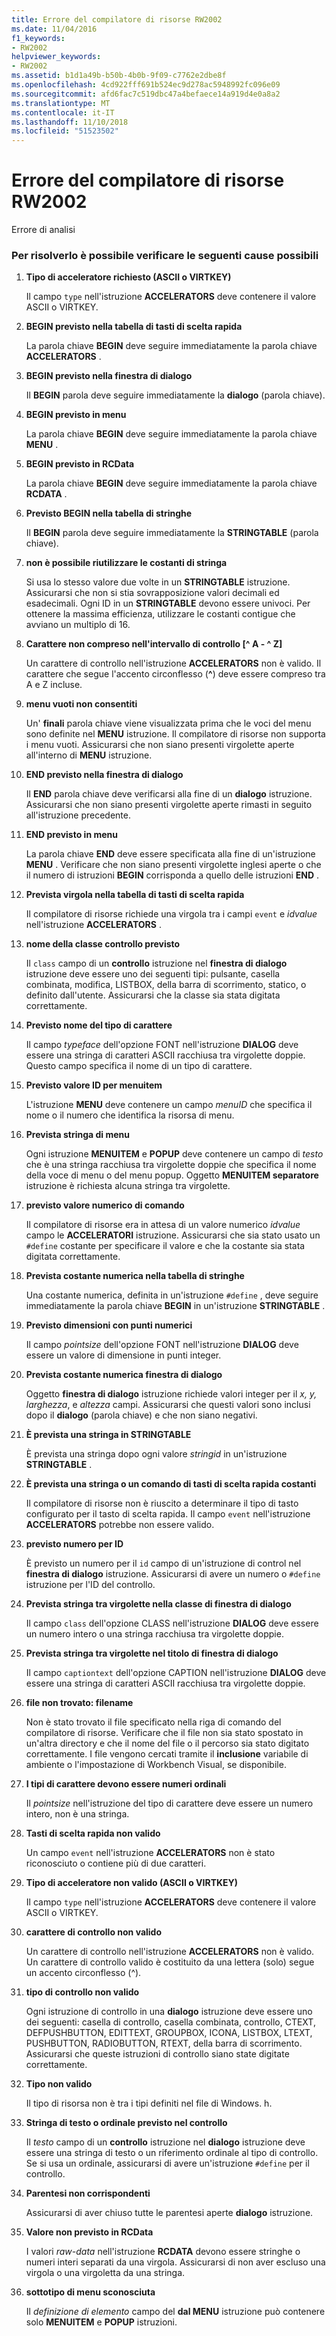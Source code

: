 ```yaml
---
title: Errore del compilatore di risorse RW2002
ms.date: 11/04/2016
f1_keywords:
- RW2002
helpviewer_keywords:
- RW2002
ms.assetid: b1d1a49b-b50b-4b0b-9f09-c7762e2dbe8f
ms.openlocfilehash: 4cd922fff691b524ec9d278ac5948992fc096e09
ms.sourcegitcommit: afd6fac7c519dbc47a4befaece14a919d4e0a8a2
ms.translationtype: MT
ms.contentlocale: it-IT
ms.lasthandoff: 11/10/2018
ms.locfileid: "51523502"
---
```

# <a name="resource-compiler-error-rw2002"></a>Errore del compilatore di risorse RW2002

Errore di analisi

### <a name="to-fix-by-checking-the-following-possible-causes"></a>Per risolverlo è possibile verificare le seguenti cause possibili

1. **Tipo di acceleratore richiesto (ASCII o VIRTKEY)**

   Il campo `type` nell'istruzione **ACCELERATORS** deve contenere il valore ASCII o VIRTKEY.

1. **BEGIN previsto nella tabella di tasti di scelta rapida**

   La parola chiave **BEGIN** deve seguire immediatamente la parola chiave **ACCELERATORS** .

1. **BEGIN previsto nella finestra di dialogo**

   Il **BEGIN** parola deve seguire immediatamente la **dialogo** (parola chiave).

1. **BEGIN previsto in menu**

   La parola chiave **BEGIN** deve seguire immediatamente la parola chiave **MENU** .

1. **BEGIN previsto in RCData**

   La parola chiave **BEGIN** deve seguire immediatamente la parola chiave **RCDATA** .

1. **Previsto BEGIN nella tabella di stringhe**

   Il **BEGIN** parola deve seguire immediatamente la **STRINGTABLE** (parola chiave).

1. **non è possibile riutilizzare le costanti di stringa**

   Si usa lo stesso valore due volte in un **STRINGTABLE** istruzione. Assicurarsi che non si stia sovrapposizione valori decimali ed esadecimali. Ogni ID in un **STRINGTABLE** devono essere univoci. Per ottenere la massima efficienza, utilizzare le costanti contigue che avviano un multiplo di 16.

1. **Carattere non compreso nell'intervallo di controllo [^ A - ^ Z]**

   Un carattere di controllo nell'istruzione **ACCELERATORS** non è valido. Il carattere che segue l'accento circonflesso (**^**) deve essere compreso tra A e Z incluse.

1. **menu vuoti non consentiti**

   Un' **finali** parola chiave viene visualizzata prima che le voci del menu sono definite nel **MENU** istruzione. Il compilatore di risorse non supporta i menu vuoti. Assicurarsi che non siano presenti virgolette aperte all'interno di **MENU** istruzione.

1. **END previsto nella finestra di dialogo**

   Il **END** parola chiave deve verificarsi alla fine di un **dialogo** istruzione. Assicurarsi che non siano presenti virgolette aperte rimasti in seguito all'istruzione precedente.

1. **END previsto in menu**

   La parola chiave **END** deve essere specificata alla fine di un'istruzione **MENU** . Verificare che non siano presenti virgolette inglesi aperte o che il numero di istruzioni **BEGIN** corrisponda a quello delle istruzioni **END** .

1. **Prevista virgola nella tabella di tasti di scelta rapida**

   Il compilatore di risorse richiede una virgola tra i campi `event` e *idvalue* nell'istruzione **ACCELERATORS** .

1. **nome della classe controllo previsto**

   Il `class` campo di un **controllo** istruzione nel **finestra di dialogo** istruzione deve essere uno dei seguenti tipi: pulsante, casella combinata, modifica, LISTBOX, della barra di scorrimento, statico, o definito dall'utente. Assicurarsi che la classe sia stata digitata correttamente.

1. **Previsto nome del tipo di carattere**

   Il campo *typeface* dell'opzione FONT nell'istruzione **DIALOG** deve essere una stringa di caratteri ASCII racchiusa tra virgolette doppie. Questo campo specifica il nome di un tipo di carattere.

1. **Previsto valore ID per menuitem**

   L'istruzione **MENU** deve contenere un campo *menuID* che specifica il nome o il numero che identifica la risorsa di menu.

1. **Prevista stringa di menu**

   Ogni istruzione **MENUITEM** e **POPUP** deve contenere un campo di *testo* che è una stringa racchiusa tra virgolette doppie che specifica il nome della voce di menu o del menu popup. Oggetto **MENUITEM separatore** istruzione è richiesta alcuna stringa tra virgolette.

1. **previsto valore numerico di comando**

   Il compilatore di risorse era in attesa di un valore numerico *idvalue* campo le **ACCELERATORI** istruzione. Assicurarsi che sia stato usato un `#define` costante per specificare il valore e che la costante sia stata digitata correttamente.

1. **Prevista costante numerica nella tabella di stringhe**

   Una costante numerica, definita in un'istruzione `#define` , deve seguire immediatamente la parola chiave **BEGIN** in un'istruzione **STRINGTABLE** .

1. **Previsto dimensioni con punti numerici**

   Il campo *pointsize* dell'opzione FONT nell'istruzione **DIALOG** deve essere un valore di dimensione in punti integer.

1. **Prevista costante numerica finestra di dialogo**

   Oggetto **finestra di dialogo** istruzione richiede valori integer per il *x, y, larghezza*, e *altezza* campi. Assicurarsi che questi valori sono inclusi dopo il **dialogo** (parola chiave) e che non siano negativi.

1. **È prevista una stringa in STRINGTABLE**

   È prevista una stringa dopo ogni valore *stringid* in un'istruzione **STRINGTABLE** .

1. **È prevista una stringa o un comando di tasti di scelta rapida costanti**

   Il compilatore di risorse non è riuscito a determinare il tipo di tasto configurato per il tasto di scelta rapida. Il campo `event` nell'istruzione **ACCELERATORS** potrebbe non essere valido.

1. **previsto numero per ID**

   È previsto un numero per il `id` campo di un'istruzione di control nel **finestra di dialogo** istruzione. Assicurarsi di avere un numero o `#define` istruzione per l'ID del controllo.

1. **Prevista stringa tra virgolette nella classe di finestra di dialogo**

   Il campo `class` dell'opzione CLASS nell'istruzione **DIALOG** deve essere un numero intero o una stringa racchiusa tra virgolette doppie.

1. **Prevista stringa tra virgolette nel titolo di finestra di dialogo**

   Il campo `captiontext` dell'opzione CAPTION nell'istruzione **DIALOG** deve essere una stringa di caratteri ASCII racchiusa tra virgolette doppie.

1. **file non trovato: filename**

   Non è stato trovato il file specificato nella riga di comando del compilatore di risorse. Verificare che il file non sia stato spostato in un'altra directory e che il nome del file o il percorso sia stato digitato correttamente. I file vengono cercati tramite il **inclusione** variabile di ambiente o l'impostazione di Workbench Visual, se disponibile.

1. **I tipi di carattere devono essere numeri ordinali**

   Il *pointsize* nell'istruzione del tipo di carattere deve essere un numero intero, non è una stringa.

1. **Tasti di scelta rapida non valido**

   Un campo `event` nell'istruzione **ACCELERATORS** non è stato riconosciuto o contiene più di due caratteri.

1. **Tipo di acceleratore non valido (ASCII o VIRTKEY)**

   Il campo `type` nell'istruzione **ACCELERATORS** deve contenere il valore ASCII o VIRTKEY.

1. **carattere di controllo non valido**

   Un carattere di controllo nell'istruzione **ACCELERATORS** non è valido. Un carattere di controllo valido è costituito da una lettera (solo) segue un accento circonflesso (^).

1. **tipo di controllo non valido**

   Ogni istruzione di controllo in una **dialogo** istruzione deve essere uno dei seguenti: casella di controllo, casella combinata, controllo, CTEXT, DEFPUSHBUTTON, EDITTEXT, GROUPBOX, ICONA, LISTBOX, LTEXT, PUSHBUTTON, RADIOBUTTON, RTEXT, della barra di scorrimento. Assicurarsi che queste istruzioni di controllo siano state digitate correttamente.

1. **Tipo non valido**

   Il tipo di risorsa non è tra i tipi definiti nel file di Windows. h.

1. **Stringa di testo o ordinale previsto nel controllo**

   Il *testo* campo di un **controllo** istruzione nel **dialogo** istruzione deve essere una stringa di testo o un riferimento ordinale al tipo di controllo. Se si usa un ordinale, assicurarsi di avere un'istruzione `#define` per il controllo.

1. **Parentesi non corrispondenti**

   Assicurarsi di aver chiuso tutte le parentesi aperte **dialogo** istruzione.

1. **Valore non previsto in RCData**

   I valori *raw-data* nell'istruzione **RCDATA** devono essere stringhe o numeri interi separati da una virgola. Assicurarsi di non aver escluso una virgola o una virgoletta da una stringa.

1. **sottotipo di menu sconosciuta**

   Il *definizione di elemento* campo del **dal MENU** istruzione può contenere solo **MENUITEM** e **POPUP** istruzioni.